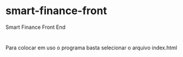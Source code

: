 # smart-finance-front
Smart Finance Front End
#
Para colocar em uso o programa basta selecionar o arquivo index.html
